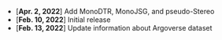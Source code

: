 - [**Apr. 2, 2022**] Add MonoDTR, MonoJSG, and pseudo-Stereo
- [**Feb. 10, 2022**] Initial release
- [**Feb. 13, 2022**] Update information about Argoverse dataset
